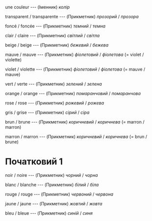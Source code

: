 une couleur --- (Іменник)
*колір*



transparent / transparente --- (Прикметник)
*прозорий* / *прозора*



foncé / foncée --- (Прикметник)
*темний* / *темна*



clair / claire --- (Прикметник)
*світлий* / *світла*



beige / beige --- (Прикметник)
*бежевий* / *бежева*



mauve / mauve --- (Прикметник)
*фіолетовий* / *фіолетова*
(= violet / violette)



violet / violette --- (Прикметник)
*фіолетовий* / *фіолетова*
(= mauve / mauve)



vert / verte --- (Прикметник)
*зелений* / *зелена*



orange / orange --- (Прикметник)
*помаранчовий* / *помаранчова*



rose / rose --- (Прикметник)
*рожевий* / *рожева*



gris / grise --- (Прикметник)
*сірий* / *сіра*



brun / brune --- (Прикметник)
*коричневий* / *коричнева*
(= marron / marron)



marron / marron --- (Прикметник)
*коричневий* / *коричнева*
(= brun / brune)



# Початковий 1
noir / noire --- (Прикметник)
*чорний* / *чорна*



blanc / blanche --- (Прикметник)
*білий* / *біла*



rouge / rouge --- (Прикметник)
*червоний* / *червона*



jaune / jaune --- (Прикметник)
*жовтий* / *жовта*



bleu / bleue --- (Прикметник)
*синій* / *синя*
